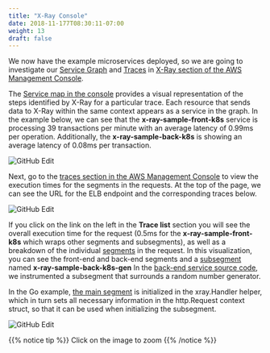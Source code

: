 ```yaml
---
title: "X-Ray Console"
date: 2018-11-177T08:30:11-07:00
weight: 13
draft: false
---
```


We now have the example microservices deployed, so we are going to investigate our [Service Graph](https://docs.aws.amazon.com/xray/latest/devguide/xray-concepts.html#xray-concepts-servicegraph) and [Traces](https://docs.aws.amazon.com/xray/latest/devguide/xray-concepts.html#xray-concepts-traces) in [X-Ray section of the AWS Management Console](https://console.aws.amazon.com/xray/home#/service-map).

The [Service map in the console](https://console.aws.amazon.com/xray/home#/service-map) provides a visual representation of the steps identified by X-Ray for a particular trace. Each resource that sends data to X-Ray within the same context appears as a service in the graph. In the example below, we can see that the **x-ray-sample-front-k8s** service is processing 39 transactions per minute with an average latency of 0.99ms per operation. Additionally, the **x-ray-sample-back-k8s** is showing an average latency of 0.08ms per transaction.

![GitHub Edit](/images/x-ray/service_map.png)

Next, go to the [traces section in the AWS Management Console](https://console.aws.amazon.com/xray/home#/traces) to view the execution times for the segments in the requests. At the top of the page, we can see the URL for the ELB endpoint and the corresponding traces below.

![GitHub Edit](/images/x-ray/traces.png)

If you click on the link on the left in the **Trace list** section you will see the overall execution time for the request (0.5ms for the **x-ray-sample-front-k8s** which wraps other segments and subsegments), as well as a breakdown of the individual [segments](https://docs.aws.amazon.com/xray/latest/devguide/xray-concepts.html#xray-concepts-segments) in the request. In this visualization, you can see the front-end and back-end segments and a [subsegment](https://docs.aws.amazon.com/xray/latest/devguide/xray-concepts.html#xray-concepts-subsegments) named **x-ray-sample-back-k8s-gen** In the [back-end service source code](https://github.com/aws-samples/eks-workshop/blob/main/content/intermediate/245_x-ray/sample-back.files/main.go#L35), we instrumented a subsegment that surrounds a random number generator.

In the Go example, [the main segment](https://github.com/aws-samples/eks-workshop/blob/main/content/intermediate/245_x-ray/sample-back.files/main.go#L26) is initialized in the xray.Handler helper, which in turn sets all necessary information in the http.Request context struct, so that it can be used when initializing the subsegment.

![GitHub Edit](/images/x-ray/trace.png)

{{% notice tip %}}
Click on the image to zoom
{{% /notice %}}


